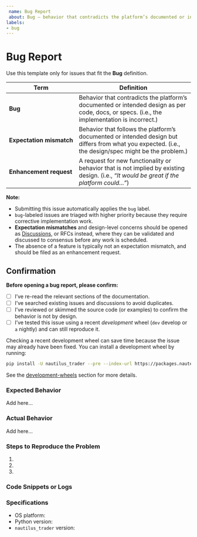 ```yaml
---
 name: Bug Report
 about: Bug – behavior that contradicts the platform’s documented or intended design
labels:
- bug
---
```


# Bug Report

Use this template only for issues that fit the **Bug** definition.

| Term                          | Definition |
|-------------------------------|------------|
| **Bug**                       | Behavior that contradicts the platform’s documented or intended design as per code, docs, or specs. (i.e., the implementation is incorrect.) |
| **Expectation&nbsp;mismatch** | Behavior that follows the platform’s documented or intended design but differs from what you expected. (i.e., the design/spec might be the problem.) |
| **Enhancement request**       | A request for new functionality or behavior that is not implied by existing design. (i.e., *“It would be great if the platform could…”*) |

**Note:**

- Submitting this issue automatically applies the `bug` label.
- `bug`-labeled issues are triaged with higher priority because they require corrective implementation work.
- **Expectation mismatches** and design-level concerns should be opened as [Discussions](https://github.com/nautechsystems/nautilus_trader/discussions), or RFCs instead, where they can be validated and discussed to consensus before any work is scheduled.
- The absence of a feature is typically not an expectation mismatch, and should be filed as an enhancement request.

## Confirmation

**Before opening a bug report, please confirm:**

- [ ] I’ve re-read the relevant sections of the documentation.
- [ ] I’ve searched existing issues and discussions to avoid duplicates.
- [ ] I’ve reviewed or skimmed the source code (or examples) to confirm the behavior is not by design.
- [ ] I’ve tested this issue using a recent *development* wheel (`dev` develop or `a` nightly) and can still reproduce it.

Checking a recent development wheel can save time because the issue may already have been fixed.
You can install a development wheel by running:

```bash
pip install -U nautilus_trader --pre --index-url https://packages.nautechsystems.io/simple
```

See the [development-wheels](https://github.com/nautechsystems/nautilus_trader#development-wheels) section for more details.

### Expected Behavior

Add here...

### Actual Behavior

Add here...

### Steps to Reproduce the Problem

1.
2.
3.

### Code Snippets or Logs

<!-- If applicable, provide relevant code snippets, error logs, or stack traces. Use code blocks for clarity. -->

<!-- Consider starting from our Minimal Reproducible Example template: -->
<!-- https://github.com/nautechsystems/nautilus_trader/tree/develop/examples/other/minimal_reproducible_example -->

### Specifications

- OS platform:
- Python version:
- `nautilus_trader` version:
